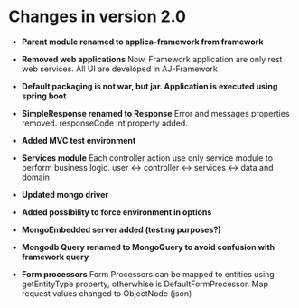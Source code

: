# Changes in version 2.0

- **Parent module renamed to applica-framework from framework**

- **Removed web applications**
    Now, Framework application are only rest web services. All UI are developed in AJ-Framework

- **Default packaging is not war, but jar. Application is executed using spring boot**

- **SimpleResponse renamed to Response**
    Error and messages properties removed. responseCode int property added.

- **Added MVC test environment**

- **Services module**
    Each controller action use only service module to perform business logic.
    user <-> controller <-> services <-> data and domain

- **Updated mongo driver**

- **Added possibility to force environment in options**

- **MongoEmbedded server added (testing purposes?)**

- **Mongodb Query renamed to MongoQuery to avoid confusion with framework query**

- **Form processors** 
    Form Processors can be mapped to entities using getEntityType property, otherwhise is DefaultFormProcessor.
    Map request values changed to ObjectNode (json)